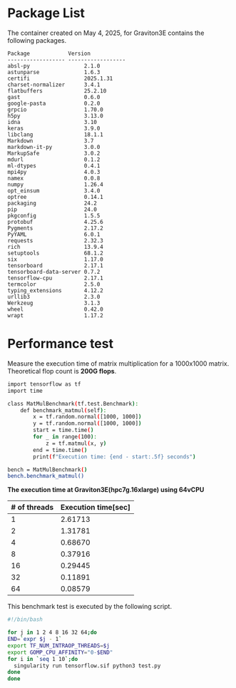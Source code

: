 # **Package List**

The container created on May 4, 2025, for Graviton3E contains the following packages.

```
Package            Version
------------------ ------------------
absl-py                 2.1.0
astunparse              1.6.3
certifi                 2025.1.31
charset-normalizer      3.4.1
flatbuffers             25.2.10
gast                    0.6.0
google-pasta            0.2.0
grpcio                  1.70.0
h5py                    3.13.0
idna                    3.10
keras                   3.9.0
libclang                18.1.1
Markdown                3.7
markdown-it-py          3.0.0
MarkupSafe              3.0.2
mdurl                   0.1.2
ml-dtypes               0.4.1
mpi4py                  4.0.3
namex                   0.0.8
numpy                   1.26.4
opt_einsum              3.4.0
optree                  0.14.1
packaging               24.2
pip                     24.0
pkgconfig               1.5.5
protobuf                4.25.6
Pygments                2.17.2
PyYAML                  6.0.1
requests                2.32.3
rich                    13.9.4
setuptools              68.1.2
six                     1.17.0
tensorboard             2.17.1
tensorboard-data-server 0.7.2
tensorflow-cpu          2.17.1
termcolor               2.5.0
typing_extensions       4.12.2
urllib3                 2.3.0
Werkzeug                3.1.3
wheel                   0.42.0
wrapt                   1.17.2
```

# **Performance test**

Measure the execution time of matrix multiplication for a 1000x1000 matrix.
Theoretical flop count is **200G flops**.

```bash
import tensorflow as tf
import time

class MatMulBenchmark(tf.test.Benchmark):
    def benchmark_matmul(self):
        x = tf.random.normal([1000, 1000])
        y = tf.random.normal([1000, 1000])
        start = time.time()
        for _ in range(100):
            z = tf.matmul(x, y)
        end = time.time()
        print(f"Execution time: {end - start:.5f} seconds")

bench = MatMulBenchmark()
bench.benchmark_matmul()
```

**The execution time at Graviton3E(hpc7g.16xlarge) using 64vCPU**

| # of threads | Execution time[sec] |
| ---- | ---- |
|  1 | 2.61713 |
|  2 | 1.31781 |
|  4 | 0.68670 |
|  8 | 0.37916 |
| 16 | 0.29445 |
| 32 | 0.11891 |
| 64 | 0.08579 |

This benchmark test is executed by the following script.

```bash
#!/bin/bash

for j in 1 2 4 8 16 32 64;do
END=`expr $j - 1`
export TF_NUM_INTRAOP_THREADS=$j
export GOMP_CPU_AFFINITY="0-$END"
for i in `seq 1 10`;do
  singularity run tensorflow.sif python3 test.py
done
done
```
